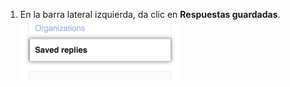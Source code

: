 1. En la barra lateral izquierda, da clic en **Respuestas guardadas**. ![Pestaña de respuestas guardadas](/assets/images/help/settings/saved-replies-tab.png)
